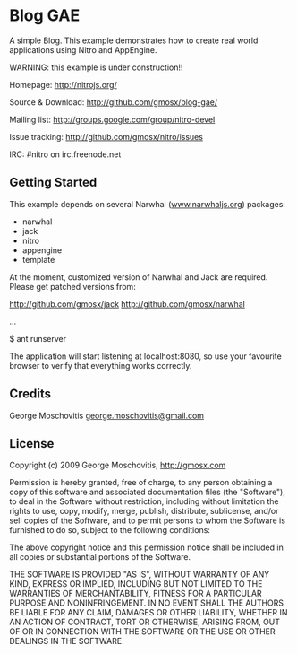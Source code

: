 Blog GAE
========

A simple Blog. This example demonstrates how to create real world applications
using Nitro and AppEngine.

WARNING: this example is under construction!!

Homepage: http://nitrojs.org/

Source & Download: http://github.com/gmosx/blog-gae/

Mailing list: http://groups.google.com/group/nitro-devel

Issue tracking: http://github.com/gmosx/nitro/issues

IRC: #nitro on irc.freenode.net    


Getting Started
---------------

This example depends on several Narwhal (www.narwhaljs.org) packages:

* narwhal
* jack
* nitro
* appengine
* template

At the moment, customized version of Narwhal and Jack are required. Please get patched versions from:
    
http://github.com/gmosx/jack
http://github.com/gmosx/narwhal

...

$ ant runserver

The application will start listening at localhost:8080, so use your favourite browser to verify that everything works correctly.


Credits
-------

George Moschovitis <george.moschovitis@gmail.com>


License
-------

Copyright (c) 2009 George Moschovitis, http://gmosx.com

Permission is hereby granted, free of charge, to any person obtaining a copy
of this software and associated documentation files (the "Software"), to
deal in the Software without restriction, including without limitation the
rights to use, copy, modify, merge, publish, distribute, sublicense, and/or
sell copies of the Software, and to permit persons to whom the Software is
furnished to do so, subject to the following conditions:

The above copyright notice and this permission notice shall be included in
all copies or substantial portions of the Software.

THE SOFTWARE IS PROVIDED "AS IS", WITHOUT WARRANTY OF ANY KIND, EXPRESS OR
IMPLIED, INCLUDING BUT NOT LIMITED TO THE WARRANTIES OF MERCHANTABILITY,
FITNESS FOR A PARTICULAR PURPOSE AND NONINFRINGEMENT. IN NO EVENT SHALL
THE AUTHORS BE LIABLE FOR ANY CLAIM, DAMAGES OR OTHER LIABILITY, WHETHER 
IN AN ACTION OF CONTRACT, TORT OR OTHERWISE, ARISING FROM, OUT OF OR IN
CONNECTION WITH THE SOFTWARE OR THE USE OR OTHER DEALINGS IN THE SOFTWARE.
